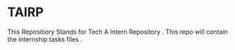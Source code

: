 # TAIRP
This Repositiory Stands for Tech A Intern Repository . This repo will contain the internship tasks files .
